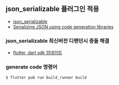 ## json_serializable 플러그인 적용 
- [json_serializable](https://pub.dev/packages/json_serializable)
- [Serializing JSON using code generation libraries](https://flutter.dev/docs/development/data-and-backend/json#serializing-json-using-code-generation-libraries)

### json_serializable 최신버전 디팬던시 충돌 해결
- [flutter, dart sdk 업데이트](https://flutter.dev/docs/development/tools/sdk/upgrading)

### generate code 명령어
`$ flutter pub run build_runner build`
